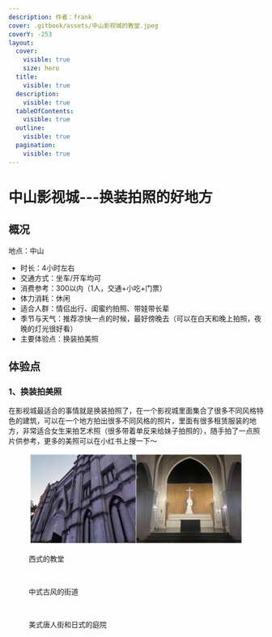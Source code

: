 ```yaml
---
description: 作者：frank
cover: .gitbook/assets/中山影视城的教堂.jpeg
coverY: -253
layout:
  cover:
    visible: true
    size: hero
  title:
    visible: true
  description:
    visible: true
  tableOfContents:
    visible: true
  outline:
    visible: true
  pagination:
    visible: true
---
```


# 中山影视城---换装拍照的好地方

## 概况

地点：中山

* 时长：4小时左右
* 交通方式：坐车/开车均可
* 消费参考：300以内（1人，交通+小吃+门票）
* 体力消耗：休闲
* 适合人群：情侣出行、闺蜜约拍照、带娃带长辈
* 季节与天气：推荐凉快一点的时候，最好傍晚去（可以在白天和晚上拍照，夜晚的灯光很好看）
* 主要体验点：换装拍美照

## 体验点

### 1、换装拍美照

在影视城最适合的事情就是换装拍照了，在一个影视城里面集合了很多不同风格特色的建筑，可以在一个地方拍出很多不同风格的照片，里面有很多租赁服装的地方，非常适合女生来拍艺术照（很多带着单反来给妹子拍照的），随手拍了一点照片供参考，更多的美照可以在小红书上搜一下～

<figure><img src=".gitbook/assets/影视城1.jpg" alt=""><figcaption><p>西式的教堂</p></figcaption></figure>

<figure><img src=".gitbook/assets/影视城2.jpg" alt=""><figcaption><p>中式古风的街道</p></figcaption></figure>

<figure><img src=".gitbook/assets/影视城3.jpg" alt=""><figcaption><p>美式唐人街和日式的庭院</p></figcaption></figure>
